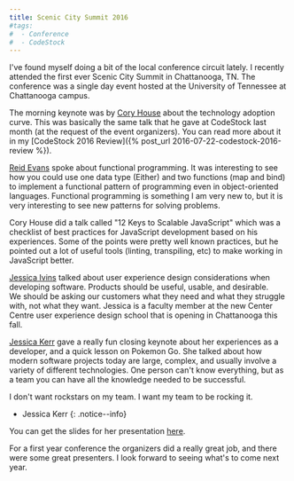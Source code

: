 ```yaml
---
title: Scenic City Summit 2016
#tags:
#  - Conference
#  - CodeStock
---
```


I've found myself doing a bit of the local conference circuit lately. I recently
attended the first ever Scenic City Summit in Chattanooga, TN. The conference was a
single day event hosted at the University of Tennessee at Chattanooga campus. 

The morning keynote was by [Cory House](https://www.twitter.com/housecor) about the
technology adoption curve. This was basically the same talk that he gave at CodeStock 
last month (at the request of the event organizers). You can read more about it in my
[CodeStock 2016 Review]({% post_url 2016-07-22-codestock-2016-review %}).

[Reid Evans](https://www.twitter.com/ReidNEvans) spoke about functional programming. 
It was interesting to see how you could use one data type (Either) and two functions
(map and bind) to implement a functional pattern of programming even in object-oriented
languages. Functional programming is something I am very new to, but it is very interesting 
to see new patterns for solving problems.
 
Cory House did a talk called "12 Keys to Scalable JavaScript" which was a checklist of
best practices for JavaScript development based on his experiences. Some of the points
were pretty well known practices, but he pointed out a lot of useful tools (linting, transpiling, etc)
to make working in JavaScript better. 

[Jessica Ivins](https://twitter.com/jessicaivins) talked about user experience design
considerations when developing software. Products should be useful, usable, and desirable.  
We should be asking our customers what they need and what they struggle with, not what they
want. Jessica is a faculty member at the new Center Centre user experience design school 
that is opening in Chattanooga this fall.

[Jessica Kerr](https://twitter.com/jessitron) gave a really fun closing keynote about her
experiences as a developer, and a quick lesson on Pokemon Go. She talked about how modern 
software projects today are large, complex, and usually involve a variety of different
technologies. One person can't know everything, but as a team you can have all the knowledge 
needed to be successful.

I don't want rockstars on my team. I want my team to be rocking it.
- Jessica Kerr
{: .notice--info} 

You can get the slides for her presentation [here](https://t.co/QXbfbBzB6Y).

For a first year conference the organizers did a really great job, and there were some 
great presenters. I look forward to seeing what's to come next year.
